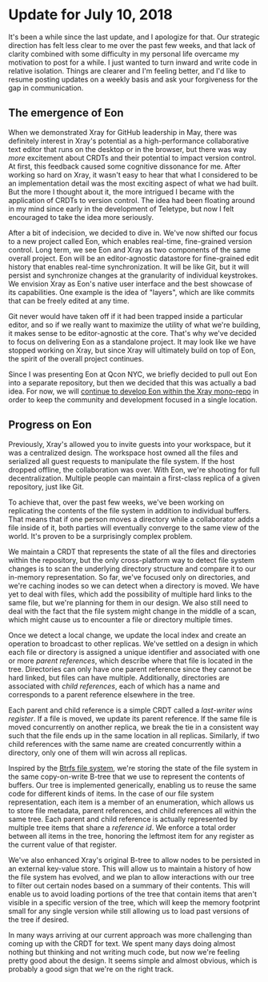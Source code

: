 # Update for July 10, 2018

It's been a while since the last update, and I apologize for that. Our strategic direction has felt less clear to me over the past few weeks, and that lack of clarity combined with some difficulty in my personal life overcame my motivation to post for a while. I just wanted to turn inward and write code in relative isolation. Things are clearer and I'm feeling better, and I'd like to resume posting updates on a weekly basis and ask your forgiveness for the gap in communication.

## The emergence of Eon

When we demonstrated Xray for GitHub leadership in May, there was definitely interest in Xray's potential as a high-performance collaborative text editor that runs on the desktop or in the browser, but there was way *more* excitement about CRDTs and their potential to impact version control. At first, this feedback caused some cognitive dissonance for me. After working so hard on Xray, it wasn't easy to hear that what I considered to be an implementation detail was the most exciting aspect of what we had built. But the more I thought about it, the more intrigued I became with the application of CRDTs to version control. The idea had been floating around in my mind since early in the development of Teletype, but now I felt encouraged to take the idea more seriously.

After a bit of indecision, we decided to dive in. We've now shifted our focus to a new project called Eon, which enables real-time, fine-grained version control. Long term, we see Eon and Xray as two components of the same overall project. Eon will be an editor-agnostic datastore for fine-grained edit history that enables real-time synchronization. It will be like Git, but it will persist and synchronize changes at the granularity of individual keystrokes. We envision Xray as Eon's native user interface and the best showcase of its capabilities. One example is the idea of "layers", which are like commits that can be freely edited at any time.

Git never would have taken off if it had been trapped inside a particular editor, and so if we really want to maximize the utility of what we're building, it makes sense to be editor-agnostic at the core. That's why we've decided to focus on delivering Eon as a standalone project. It may look like we have stopped working on Xray, but since Xray will ultimately build on top of Eon, the spirit of the overall project continues.

Since I was presenting Eon at Qcon NYC, we briefly decided to pull out Eon into a separate repository, but then we decided that this was actually a bad idea. For now, we will [continue to develop Eon within the Xray mono-repo](https://github.com/atom/xray/tree/eon/eon) in order to keep the community and development focused in a single location.

## Progress on Eon

Previously, Xray's allowed you to invite guests into your workspace, but it was a centralized design. The workspace host owned all the files and serialized all guest requests to manipulate the file system. If the host dropped offline, the collaboration was over. With Eon, we're shooting for full decentralization. Multiple people can maintain a first-class replica of a given repository, just like Git.

To achieve that, over the past few weeks, we've been working on replicating the contents of the file system in addition to individual buffers. That means that if one person moves a directory while a collaborator adds a file inside of it, both parties will eventually converge to the same view of the world. It's proven to be a surprisingly complex problem.

We maintain a CRDT that represents the state of all the files and directories within the repository, but the only cross-platform way to detect file system changes is to scan the underlying directory structure and compare it to our in-memory representation. So far, we've focused only on directories, and we're caching inodes so we can detect when a directory is moved. We have yet to deal with files, which add the possibility of multiple hard links to the same file, but we're planning for them in our design. We also still need to deal with the fact that the file system might change in the middle of a scan, which might cause us to encounter a file or directory multiple times.

Once we detect a local change, we update the local index and create an operation to broadcast to other replicas. We've settled on a design in which each file or directory is assigned a unique identifier and associated with one or more *parent references*, which describe where that file is located in the tree. Directories can only have one parent reference since they cannot be hard linked, but files can have multiple. Additionally, directories are associated with *child references*, each of which has a name and corresponds to a parent reference elsewhere in the tree.

Each parent and child reference is a simple CRDT called a *last-writer wins register*. If a file is moved, we update its parent reference. If the same file is moved concurrently on another replica, we break the tie in a consistent way such that the file ends up in the same location in all replicas. Similarly, if two child references with the same name are created concurrently within a directory, only one of them will win across all replicas.

Inspired by the [Btrfs file system](https://en.wikipedia.org/wiki/Btrfs), we're storing the state of the file system in the same copy-on-write B-tree that we use to represent the contents of buffers. Our tree is implemented generically, enabling us to reuse the same code for different kinds of items. In the case of our file system representation, each item is a member of an enumeration, which allows us to store file metadata, parent references, and child references all within the same tree. Each parent and child reference is actually represented by multiple tree items that share a *reference id*. We enforce a total order between all items in the tree, honoring the leftmost item for any register as the current value of that register.

We've also enhanced Xray's original B-tree to allow nodes to be persisted in an external key-value store. This will allow us to maintain a history of how the file system has evolved, and we plan to allow interactions with our tree to filter out certain nodes based on a summary of their contents. This will enable us to avoid loading portions of the tree that contain items that aren't visible in a specific version of the tree, which will keep the memory footprint small for any single version while still allowing us to load past versions of the tree if desired.

In many ways arriving at our current approach was more challenging than coming up with the CRDT for text. We spent many days doing almost nothing but thinking and not writing much code, but now we're feeling pretty good about the design. It seems simple and almost obvious, which is probably a good sign that we're on the right track.
